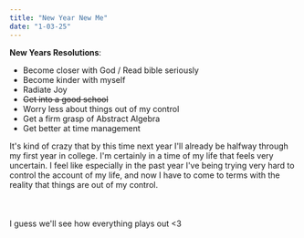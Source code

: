 ```yaml
---
title: "New Year New Me"
date: "1-03-25"
---
```


**New Years Resolutions**:

- Become closer with God / Read bible seriously
- Become kinder with myself
- Radiate Joy
- ~~Get into a good school~~
- Worry less about things out of my control
- Get a firm grasp of Abstract Algebra
- Get better at time management

It's kind of crazy that by this time next year I'll already be halfway through my first year in college. I'm certainly in a time of my life that feels very uncertain. I feel like especially in the past year I've being trying very hard to control the account of my life, and now I have to come to terms with the reality that things are out of my control.
<br/>  
<br/>  
I guess we'll see how everything plays out <3
